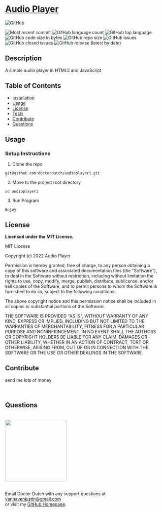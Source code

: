 
  # [Audio Player](https://github.com/doctordutch/audioplayer1)
  
  ![GitHub](https://img.shields.io/github/license/doctordutch/audioplayer1?style=plastic)
  
  ![Most recent commit](https://img.shields.io/github/last-commit/doctordutch/audioplayer1)
  ![GitHub language count](https://img.shields.io/github/languages/count/doctordutch/audioplayer1) ![GitHub top language](https://img.shields.io/github/languages/top/doctordutch/audioplayer1) ![GitHub code size in bytes](https://img.shields.io/github/languages/code-size/doctordutch/audioplayer1) ![GitHub repo size](https://img.shields.io/github/repo-size/doctordutch/audioplayer1) ![GitHub issues](https://img.shields.io/github/issues-raw/doctordutch/audioplayer1) ![GitHub closed issues](https://img.shields.io/github/issues-closed-raw/doctordutch/audioplayer1) ![GitHub release (latest by date)](https://img.shields.io/github/v/release/doctordutch/audioplayer1)
  ## Description
  A simple audio player in HTML5 and JavaScript
  ## Table of Contents
  * [Installation](##Installation)
  * [Usage](##Usage)
  * [License](##License)
  * [Tests](##Tests) 
  * [Contribute](##Contribute)
  * [Questions](##Questions)
  
  
  ## Usage

  ### Setup Instructions

  1. Clone the repo

  ```shell
  git@github.com:doctordutch/audioplayer1.git
  ```

  2. Move to the project root directory

```shell
cd audioplayer1
```

3. Run Program

```shell
Enjoy
```

  
  
  ## License

  **Licensed under the MIT License.**

 MIT License

Copyright (c) 2022 Audio Player

Permission is hereby granted, free of charge, to any person obtaining a copy
of this software and associated documentation files (the "Software"), to deal
in the Software without restriction, including without limitation the rights
to use, copy, modify, merge, publish, distribute, sublicense, and/or sell
copies of the Software, and to permit persons to whom the Software is
furnished to do so, subject to the following conditions:

The above copyright notice and this permission notice shall be included in all
copies or substantial portions of the Software.

THE SOFTWARE IS PROVIDED "AS IS", WITHOUT WARRANTY OF ANY KIND, EXPRESS OR
IMPLIED, INCLUDING BUT NOT LIMITED TO THE WARRANTIES OF MERCHANTABILITY,
FITNESS FOR A PARTICULAR PURPOSE AND NONINFRINGEMENT. IN NO EVENT SHALL THE
AUTHORS OR COPYRIGHT HOLDERS BE LIABLE FOR ANY CLAIM, DAMAGES OR OTHER
LIABILITY, WHETHER IN AN ACTION OF CONTRACT, TORT OR OTHERWISE, ARISING FROM,
OUT OF OR IN CONNECTION WITH THE SOFTWARE OR THE USE OR OTHER DEALINGS IN THE
SOFTWARE.


  
  
  
  ## Contribute
  send me lots of money  
  

<br />

  ## Questions
<br />

  
  <img src="https://avatars.githubusercontent.com/u/64736572?v=4" width="200" height="200"/>
  
  <br/>Email Doctor Dutch with any support questions at <a href="mailto:vanhavenjustin@gmail.com">vanhavenjustin@gmail.com</a><br>
  or visit my <a href="https://github.com/doctordutch">GitHub Homepage</a>.
  